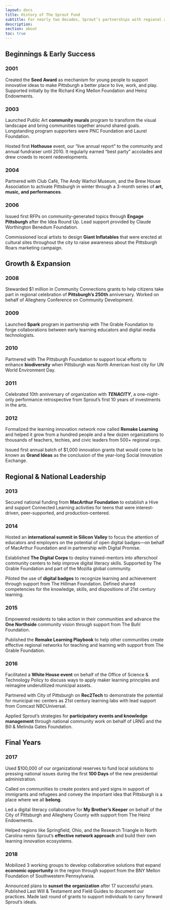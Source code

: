```yaml
---
layout: docs
title: History of The Sprout Fund
subtitle: For nearly two decades, Sprout’s partnerships with regional and national foundations helped power Pittsburgh’s grassroots response to a wide range of social, environmental, and economic challenges.
description:
section: about
toc: true
---
```


## Beginnings & Early Success

### 2001

Created the **Seed Award** as mechanism for young people to support innovative ideas to make Pittsburgh a better place to live, work, and play. Supported initially by the Richard King Mellon Foundation and Heinz Endowments.

### 2003

Launched Public Art **community murals** program to transform the visual landscape and bring communities together around shared goals. Longstanding program supporters were PNC Foundation and Laurel Foundation.

Hosted first **Hothouse** event, our “live annual report” to the community and annual fundraiser until 2010. It regularly earned “best party” accolades and drew crowds to recent redevelopments.

### 2004

Partnered with Club Café, The Andy Warhol Museum, and the Brew House Association to activate Pittsburgh in winter through a 3-month series of **art, music, and performances**.

### 2006

Issued first RFPs on community-generated topics through **Engage Pittsburgh** after the Idea Round Up. Lead support provided by Claude Worthington Benedum Foundation.

Commissioned local artists to design **Giant Inflatables** that were erected at cultural sites throughout the city to raise awareness about the Pittsburgh Roars marketing campaign.


## Growth & Expansion

### 2008

Stewarded $1 million in Community Connections grants to help citizens take part in regional celebration of **Pittsburgh’s 250th** anniversary. Worked on behalf of Allegheny Conference on Community Development.

### 2009

Launched **Spark** program in partnership with The Grable Foundation to forge collaborations between early learning educators and digital media technologists.

### 2010

Partnered with The Pittsburgh Foundation to support local efforts to enhance **biodiversity** when Pittsburgh was North American host city for UN World Environment Day.

### 2011

Celebrated 10th anniversary of organization with **_TENACITY_**, a one-night-only performance retrospective from Sprout’s first 10 years of investments in the arts.

### 2012

Formalized the learning innovation network now called **Remake Learning** and helped it grow from a hundred people and a few dozen organizations to thousands of teachers, techies, and civic leaders from 500+ regional orgs.

Issued first annual batch of $1,000 innovation grants that would come to be known as **Grand Ideas** as the conclusion of the year-long Social Innovation Exchange.


## Regional & National Leadership

### 2013

Secured national funding from **MacArthur Foundation** to establish a Hive and support Connected Learning activities for teens that were interest-driven, peer-supported, and production-centered.

### 2014

Hosted an **international summit in Silicon Valley** to focus the attention of educators and employers on the potential of open digital badges—on behalf of MacArthur Foundation and in partnership with Digital Promise.

Established **The Digital Corps** to deploy trained-mentors into afterschool community centers to help improve digital literacy skills. Supported by The Grable Foundation and part of the Mozilla global community.

Piloted the use of **digital badges** to recognize learning and achievement through support from The Hillman Foundation. Defined shared competencies for the knowledge, skills, and dispositions of 21st century learning.

### 2015

Empowered residents to take action in their communities and advance the **One Northside** community vision through support from The Buhl Foundation.

Published the **Remake Learning Playbook** to help other communities create effective regional networks for teaching and learning with support from The Grable Foundation.

### 2016

Facilitated a **White House event** on behalf of the Office of Science & Technology Policy to discuss ways to apply maker learning principles and reimagine underutilized municipal assets.

Partnered with City of Pittsburgh on **Rec2Tech** to demonstrate the potential for municipal rec centers as 21st century learning labs with lead support from Comcast NBCUniversal.

Applied Sprout’s strategies for **participatory events and knowledge management** through national community work on behalf of LRNG and the Bill & Melinda Gates Foundation.


## Final Years

### 2017

Used $100,000 of our organizational reserves to fund local solutions to pressing national issues during the first **100 Days** of the new presidential administration.

Called on communities to create posters and yard signs in support of immigrants and refugees and convey the important idea that Pittsburgh is a place where we all **belong**.

Led a digital literacy collaborative for **My Brother’s Keeper** on behalf of the City of Pittsburgh and Allegheny County with support from The Heinz Endowments.

Helped regions like Springfield, Ohio, and the Research Triangle in North Carolina remix Sprout’s **effective network approach** and build their own learning innovation ecosystems.

### 2018

Mobilized 3 working groups to develop collaborative solutions that expand **economic opportunity** in the region through support from the BNY Mellon Foundation of Southwestern Pennsylvania.

Announced plans to **sunset the organization** after 17 successful years. Published Last Will & Testament and Field Guides to document our practices. Made last round of grants to support individuals to carry forward Sprout’s ideals.
